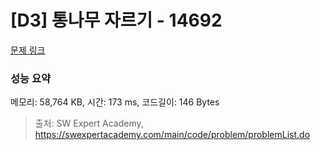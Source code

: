 # [D3] 통나무 자르기 - 14692 

[문제 링크](https://swexpertacademy.com/main/code/problem/problemDetail.do?contestProbId=AYJW0g-qlO8DFASv) 

### 성능 요약

메모리: 58,764 KB, 시간: 173 ms, 코드길이: 146 Bytes



> 출처: SW Expert Academy, https://swexpertacademy.com/main/code/problem/problemList.do